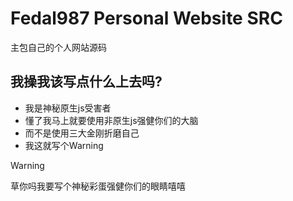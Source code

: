 # Fedal987 Personal Website SRC
主包自己的个人网站源码

## 我操我该写点什么上去吗?

- 我是神秘原生js受害者
- 懂了我马上就要使用非原生js强健你们的大脑
- 而不是使用三大金刚折磨自己
- 我这就写个Warning

> [!WARNING]
> 草你吗我要写个神秘彩蛋强健你们的眼睛嘻嘻